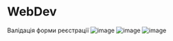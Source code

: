 # WebDev

Валідація форми реєстрації
![image](https://user-images.githubusercontent.com/55298189/175804663-7d0fb0c9-e041-4edc-b20a-3fce5b404d57.png)
![image](https://user-images.githubusercontent.com/55298189/175804695-488ada42-639e-4cf2-b3a9-eb29a94c1aef.png)
![image](https://user-images.githubusercontent.com/55298189/175804706-a6a81cdc-3f30-4809-a389-fe1852cd612a.png)

 
